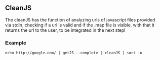 ## CleanJS

The cleanJS has the function of analyzing urls of javascript files provided via stdin, checking if a url is valid and if the .map file is visible, with that it returns the url to the user, to be integrated in the next step!

### Example

```
echo http://google.com/ | getJS --complete | cleanJS | sort -u
```